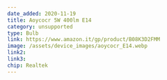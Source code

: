 ```yaml
---
date_added: 2020-11-19
title: Aoycocr 5W 400lm E14
category: unsupported
type: Bulb
link: https://www.amazon.it/gp/product/B08K3D2FMM
image: /assets/device_images/aoycocr_E14.webp
link2: 
link3: 
chip: Realtek
---
```

